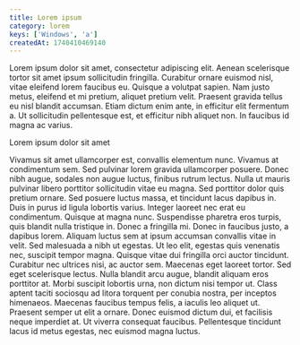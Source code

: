 ```yaml
---
title: Lorem ipsum
category: lorem
keys: ['Windows', 'a']
createdAt: 1740410469140
---
```


Lorem ipsum dolor sit amet, consectetur adipiscing elit. Aenean scelerisque tortor sit amet ipsum sollicitudin fringilla. Curabitur ornare euismod nisl, vitae eleifend lorem faucibus eu. Quisque a volutpat sapien. Nam justo metus, eleifend et mi pretium, aliquet pretium velit. Praesent gravida tellus eu nisl blandit accumsan. Etiam dictum enim ante, in efficitur elit fermentum a. Ut sollicitudin pellentesque est, et efficitur nibh aliquet non. In faucibus id magna ac varius.

Lorem ipsum dolor sit amet

Vivamus sit amet ullamcorper est, convallis elementum nunc. Vivamus at condimentum sem. Sed pulvinar lorem gravida ullamcorper posuere. Donec nibh augue, sodales non augue luctus, finibus rutrum lectus. Nulla ut mauris pulvinar libero porttitor sollicitudin vitae eu magna. Sed porttitor dolor quis pretium ornare. Sed posuere luctus massa, et tincidunt lacus dapibus in. Duis in purus id ligula lobortis varius. Integer laoreet nec erat eu condimentum. Quisque at magna nunc. Suspendisse pharetra eros turpis, quis blandit nulla tristique in. Donec a fringilla mi. Donec in faucibus justo, a dapibus lorem. Aliquam luctus sem at ipsum accumsan convallis vitae in velit. Sed malesuada a nibh ut egestas. Ut leo elit, egestas quis venenatis nec, suscipit tempor magna. Quisque vitae dui fringilla orci auctor tincidunt. Curabitur nec ultrices nisi, ac auctor sem. Maecenas eget laoreet tortor. Sed eget scelerisque lectus. Nulla blandit arcu augue, blandit aliquam eros porttitor at. Morbi suscipit lobortis urna, non dictum nisi tempor ut. Class aptent taciti sociosqu ad litora torquent per conubia nostra, per inceptos himenaeos. Maecenas faucibus tempus felis, a iaculis leo aliquet ut. Praesent semper ut elit a ornare. Donec euismod dictum dui, et facilisis neque imperdiet at. Ut viverra consequat faucibus. Pellentesque tincidunt lacus id metus egestas, nec euismod magna luctus.

